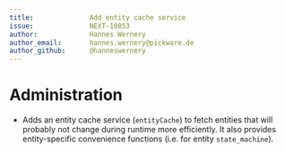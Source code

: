 ```yaml
---
title:              Add entity cache service
issue:              NEXT-10853
author:             Hannes Wernery
author_email:       hannes.wernery@pickware.de
author_github:      @hanneswernery
---
```

# Administration
* Adds an entity cache service (`entityCache`) to fetch entities that will probably not change during runtime more efficiently. It also provides entity-specific convenience functions (i.e. for entity `state_machine`).
